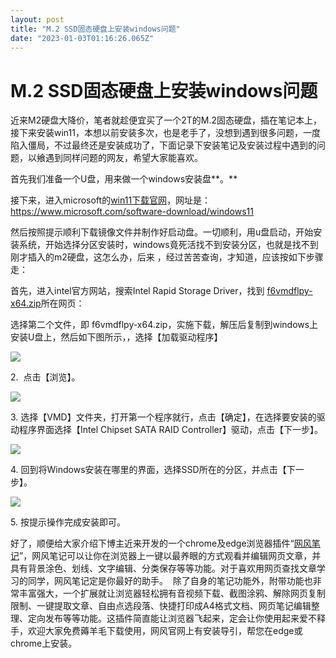 ```yaml
---
layout: post
title: "M.2 SSD固态硬盘上安装windows问题"
date: "2023-01-03T01:16:26.065Z"
---
```

M.2 SSD固态硬盘上安装windows问题
=======================

  

近来M2硬盘大降价，笔者就趁便宜买了一个2T的M.2固态硬盘，插在笔记本上，接下来安装win11，本想以前安装多次，也是老手了，没想到遇到很多问题，一度陷入僵局，不过最终还是安装成功了，下面记录下安装笔记及安装过程中遇到的问题，以飨遇到同样问题的网友，希望大家能喜欢。

首先我们准备一个U盘，用来做一个windows安装盘**。**

接下来，进入microsoft的[win11下载官网](https://www.microsoft.com/software-download/windows11)，网址是：https://www.microsoft.com/software-download/windows11

然后按照提示顺利下载镜像文件并制作好启动盘。一切顺利，用u盘启动，开始安装系统，开始选择分区安装时，windows竟死活找不到安装分区，也就是找不到刚才插入的m2硬盘，这怎么办，后来 ，经过苦苦查询，才知道，应该按如下步骤走：

首先，进入intel官方网站，搜索Intel Rapid Storage Driver，找到 [](https://www.intel.cn/content/www/cn/zh/download/720755/intel-rapid-storage-technology-driver-installation-software-with-intel-optane-memory-11th-up-to-13th-gen-platforms.html?wapkw=Intel%2520Rapid%2520Storage%2520Driver%2520V14.6.3.1032)[​f6vmdflpy-x64.zip](https://www.intel.cn/content/www/cn/zh/download/720755/intel-rapid-storage-technology-driver-installation-software-with-intel-optane-memory-11th-up-to-13th-gen-platforms.html?wapkw=Intel%2520Rapid%2520Storage%2520Driver%2520V14.6.3.1032)所在网页：

选择第二个文件，即 ​f6vmdflpy-x64.zip，实施下载，解压后复制到windows上安装U盘上，然后如下图所示，，选择【加载驱动程序】

![](https://kmpic.asus.com/images/2016/11/25/e9422517-4304-4aae-93f3-9fc438008df4.png)

2.  点击【浏览】。

![](https://kmpic.asus.com/images/2016/11/25/5020400f-8ac4-450d-b340-eecf3b40f95c.png)

3. 选择【VMD】文件夹，打开第一个程序就行，点击【确定】，在选择要安装的驱动程序界面选择【Intel Chipset SATA RAID Controller】驱动，点击【下一步】。

![](https://kmpic.asus.com/images/2016/11/25/f3a0d08c-d370-44e6-a8d5-704ed3c75582.png)

4. 回到将Windows安装在哪里的界面，选择SSD所在的分区，并点击【下一步】。

![](https://kmpic.asus.com/images/2016/11/25/1d1f0887-a5ee-4e5f-92f4-9125cee27384.png)

5. 按提示操作完成安装即可。

好了，顺便给大家介绍下博主近来开发的一个chrome及edge浏览器插件“[网风笔记](https://netwind.cc)”，网风笔记可以让你在浏览器上一键以最养眼的方式观看并编辑网页文章，并具有背景涂色、划线、文字编辑、分类保存等等功能。对于喜欢用网页查找文章学习的同学，网风笔记定是你最好的助手。  除了自身的笔记功能外，附带功能也非常丰富强大，一个扩展就让浏览器轻松拥有音视频下载、截图涂鸦、解除网页复制限制、一键提取文章、自由点选段落、快捷打印成A4格式文档、网页笔记编辑整理、定向发布等等功能。这插件简直能让浏览器飞起来，定会让你使用起来爱不释手，欢迎大家免费薅羊毛下载使用，网风官网上有安装导引，帮您在edge或chrome上安装。